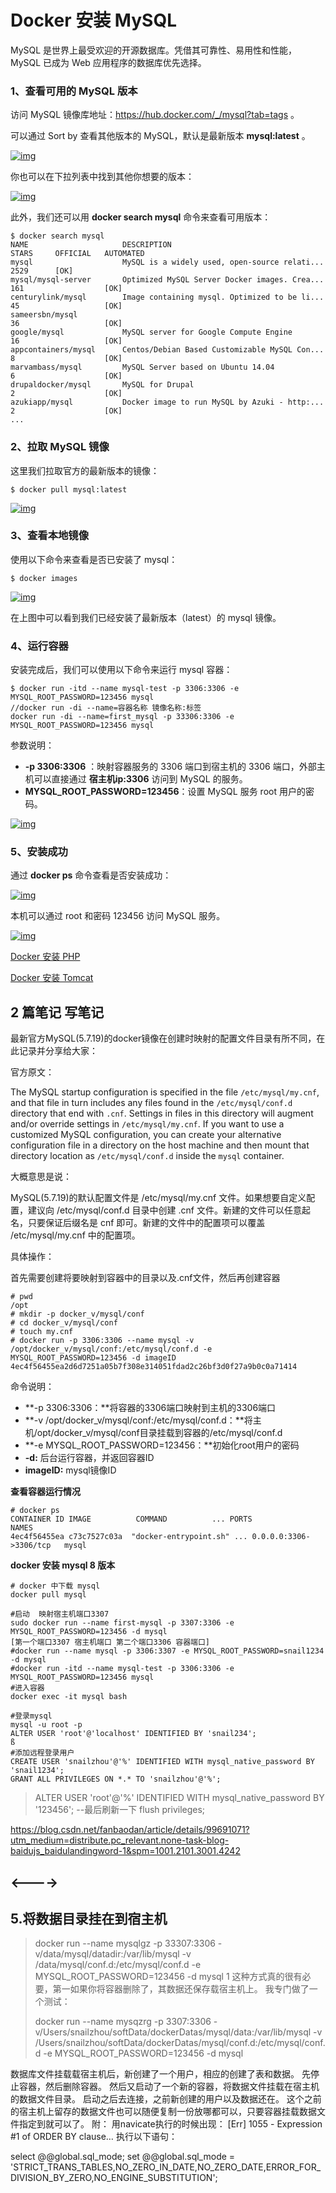 # Docker 安装 MySQL

MySQL 是世界上最受欢迎的开源数据库。凭借其可靠性、易用性和性能，MySQL 已成为 Web 应用程序的数据库优先选择。

### 1、查看可用的 MySQL 版本

访问 MySQL 镜像库地址：https://hub.docker.com/_/mysql?tab=tags 。

可以通过 Sort by 查看其他版本的 MySQL，默认是最新版本 **mysql:latest** 。

[![img](https://www.runoob.com/wp-content/uploads/2016/06/docker-mysql1.png)](https://www.runoob.com/wp-content/uploads/2016/06/docker-mysql1.png)

你也可以在下拉列表中找到其他你想要的版本：

[![img](https://www.runoob.com/wp-content/uploads/2016/06/docker-mysql2.png)](https://www.runoob.com/wp-content/uploads/2016/06/docker-mysql2.png)

此外，我们还可以用 **docker search mysql** 命令来查看可用版本：

```
$ docker search mysql
NAME                     DESCRIPTION                                     STARS     OFFICIAL   AUTOMATED
mysql                    MySQL is a widely used, open-source relati...   2529      [OK]       
mysql/mysql-server       Optimized MySQL Server Docker images. Crea...   161                  [OK]
centurylink/mysql        Image containing mysql. Optimized to be li...   45                   [OK]
sameersbn/mysql                                                          36                   [OK]
google/mysql             MySQL server for Google Compute Engine          16                   [OK]
appcontainers/mysql      Centos/Debian Based Customizable MySQL Con...   8                    [OK]
marvambass/mysql         MySQL Server based on Ubuntu 14.04              6                    [OK]
drupaldocker/mysql       MySQL for Drupal                                2                    [OK]
azukiapp/mysql           Docker image to run MySQL by Azuki - http:...   2                    [OK]
...
```

### 2、拉取 MySQL 镜像

这里我们拉取官方的最新版本的镜像：

```
$ docker pull mysql:latest
```

[![img](https://www.runoob.com/wp-content/uploads/2016/06/docker-mysql3.png)](https://www.runoob.com/wp-content/uploads/2016/06/docker-mysql3.png)

### 3、查看本地镜像

使用以下命令来查看是否已安装了 mysql：

```
$ docker images
```

[![img](https://www.runoob.com/wp-content/uploads/2016/06/docker-mysql6.png)](https://www.runoob.com/wp-content/uploads/2016/06/docker-mysql6.png)

在上图中可以看到我们已经安装了最新版本（latest）的 mysql 镜像。

### 4、运行容器

安装完成后，我们可以使用以下命令来运行 mysql 容器：

```
$ docker run -itd --name mysql-test -p 3306:3306 -e MYSQL_ROOT_PASSWORD=123456 mysql
//docker run -di --name=容器名称 镜像名称:标签
docker run -di --name=first_mysql -p 33306:3306 -e MYSQL_ROOT_PASSWORD=123456 mysql
```

参数说明：

- **-p 3306:3306** ：映射容器服务的 3306 端口到宿主机的 3306 端口，外部主机可以直接通过 **宿主机ip:3306** 访问到 MySQL 的服务。
- **MYSQL_ROOT_PASSWORD=123456**：设置 MySQL 服务 root 用户的密码。

[![img](https://www.runoob.com/wp-content/uploads/2016/06/docker-mysql4.png)](https://www.runoob.com/wp-content/uploads/2016/06/docker-mysql4.png)

### 5、安装成功

通过 **docker ps** 命令查看是否安装成功：

[![img](https://www.runoob.com/wp-content/uploads/2016/06/docker-mysql5.png)](https://www.runoob.com/wp-content/uploads/2016/06/docker-mysql5.png)

本机可以通过 root 和密码 123456 访问 MySQL 服务。

[![img](https://www.runoob.com/wp-content/uploads/2016/06/docker-mysql7.png)](https://www.runoob.com/wp-content/uploads/2016/06/docker-mysql7.png)

 [Docker 安装 PHP](https://www.runoob.com/docker/docker-install-php.html)

[Docker 安装 Tomcat](https://www.runoob.com/docker/docker-install-tomcat.html) 

## 2 篇笔记 写笔记



最新官方MySQL(5.7.19)的docker镜像在创建时映射的配置文件目录有所不同，在此记录并分享给大家：

官方原文：

The MySQL startup configuration is specified in the file `/etc/mysql/my.cnf`, and that file in turn includes any files found in the `/etc/mysql/conf.d` directory that end with `.cnf`. Settings in files in this directory will augment and/or override settings in `/etc/mysql/my.cnf`. If you want to use a customized MySQL configuration, you can create your alternative configuration file in a directory on the host machine and then mount that directory location as `/etc/mysql/conf.d` inside the `mysql` container.

大概意思是说：

MySQL(5.7.19)的默认配置文件是 /etc/mysql/my.cnf 文件。如果想要自定义配置，建议向 /etc/mysql/conf.d 目录中创建 .cnf 文件。新建的文件可以任意起名，只要保证后缀名是 cnf 即可。新建的文件中的配置项可以覆盖 /etc/mysql/my.cnf 中的配置项。

具体操作：

首先需要创建将要映射到容器中的目录以及.cnf文件，然后再创建容器

```
# pwd
/opt
# mkdir -p docker_v/mysql/conf
# cd docker_v/mysql/conf
# touch my.cnf
# docker run -p 3306:3306 --name mysql -v /opt/docker_v/mysql/conf:/etc/mysql/conf.d -e MYSQL_ROOT_PASSWORD=123456 -d imageID
4ec4f56455ea2d6d7251a05b7f308e314051fdad2c26bf3d0f27a9b0c0a71414
```

命令说明：

- **-p 3306:3306：**将容器的3306端口映射到主机的3306端口
- **-v /opt/docker_v/mysql/conf:/etc/mysql/conf.d：**将主机/opt/docker_v/mysql/conf目录挂载到容器的/etc/mysql/conf.d
- **-e MYSQL_ROOT_PASSWORD=123456：**初始化root用户的密码
- **-d:** 后台运行容器，并返回容器ID
- **imageID:** mysql镜像ID

**查看容器运行情况**

```
# docker ps
CONTAINER ID IMAGE          COMMAND          ... PORTS                    NAMES
4ec4f56455ea c73c7527c03a  "docker-entrypoint.sh" ... 0.0.0.0:3306->3306/tcp   mysql
```

**docker 安装 mysql 8 版本**

```
# docker 中下载 mysql
docker pull mysql

#启动  映射宿主机端口3307
sudo docker run --name first-mysql -p 3307:3306 -e MYSQL_ROOT_PASSWORD=123456 -d mysql
[第一个端口3307 宿主机端口 第二个端口3306 容器端口]
#docker run --name mysql -p 3306:3307 -e MYSQL_ROOT_PASSWORD=snail1234 -d mysql
#docker run -itd --name mysql-test -p 3306:3306 -e MYSQL_ROOT_PASSWORD=123456 mysql
#进入容器
docker exec -it mysql bash

#登录mysql
mysql -u root -p
ALTER USER 'root'@'localhost' IDENTIFIED BY 'snail234';
ß
#添加远程登录用户
CREATE USER 'snailzhou'@'%' IDENTIFIED WITH mysql_native_password BY 'snail1234';
GRANT ALL PRIVILEGES ON *.* TO 'snailzhou'@'%';
```



>  ALTER USER 'root'@'%' IDENTIFIED WITH mysql_native_password BY '123456'; --最后刷新一下 flush privileges;

https://blog.csdn.net/fanbaodan/article/details/99691071?utm_medium=distribute.pc_relevant.none-task-blog-baidujs_baidulandingword-1&spm=1001.2101.3001.4242

## <---->

##  5.将数据目录挂在到宿主机

> 
>
> 
>
> docker run --name mysqlgz -p 33307:3306  -v/data/mysql/datadir:/var/lib/mysql  -v /data/mysql/conf.d:/etc/mysql/conf.d -e MYSQL_ROOT_PASSWORD=123456 -d mysql
> 1
> 这种方式真的很有必要，第一如果你将容器删除了，其数据还保存载宿主机上。
> 我专门做了一个测试：
>
> docker run --name mysqzrg -p 3307:3306  -v/Users/snailzhou/softData/dockerDatas/mysql/data:/var/lib/mysql  -v /Users/snailzhou/softData/dockerDatas/mysql/conf.d:/etc/mysql/conf.d -e MYSQL_ROOT_PASSWORD=123456 -d mysql





数据库文件挂载载宿主机后，新创建了一个用户，相应的创建了表和数据。
先停止容器，然后删除容器。
然后又启动了一个新的容器，将数据文件挂载在宿主机的数据文件目录。
启动之后去连接，之前新创建的用户以及数据还在。
这个之前的宿主机上留存的数据文件也可以随便复制一份放哪都可以，只要容器挂载数据文件指定到就可以了。
附：
用navicate执行的时候出现： [Err] 1055 - Expression #1 of ORDER BY clause…
执行以下语句：

select @@global.sql_mode;
set @@global.sql_mode = 'STRICT_TRANS_TABLES,NO_ZERO_IN_DATE,NO_ZERO_DATE,ERROR_FOR_DIVISION_BY_ZERO,NO_ENGINE_SUBSTITUTION';
